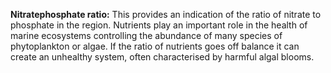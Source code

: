 **Nitratephosphate ratio:** This provides an indication of the ratio of
nitrate to phosphate in the region. Nutrients play an important role in
the health of marine ecosystems controlling the abundance of many
species of phytoplankton or algae. If the ratio of nutrients goes off
balance it can create an unhealthy system, often characterised by
harmful algal blooms.




